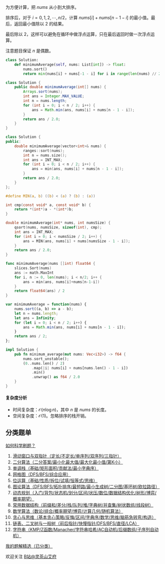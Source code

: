 为方便计算，把 $\textit{nums}$ 从小到大排序。

排序后，对于 $i=0,1,2,\cdots,n/2$，计算 $\textit{nums}[i]+\textit{nums}[n-1-i]$ 的最小值。最后，返回最小值除以 $2$ 的结果。

最后除以 $2$，这样可以避免在循环中做浮点运算，只在最后返回时做一次浮点运算。

注意题目保证 $n$ 是偶数。

```py [sol-Python3]
class Solution:
    def minimumAverage(self, nums: List[int]) -> float:
        nums.sort()
        return min(nums[i] + nums[-1 - i] for i in range(len(nums) // 2)) / 2
```

```java [sol-Java]
class Solution {
    public double minimumAverage(int[] nums) {
        Arrays.sort(nums);
        int ans = Integer.MAX_VALUE;
        int n = nums.length;
        for (int i = 0; i < n / 2; i++) {
            ans = Math.min(ans, nums[i] + nums[n - 1 - i]);
        }
        return ans / 2.0;
    }
}
```

```cpp [sol-C++]
class Solution {
public:
    double minimumAverage(vector<int>& nums) {
        ranges::sort(nums);
        int n = nums.size();
        int ans = INT_MAX;
        for (int i = 0; i < n / 2; i++) {
            ans = min(ans, nums[i] + nums[n - 1 - i]);
        }
        return ans / 2.0;
    }
};
```

```c [sol-C]
#define MIN(a, b) ((b) < (a) ? (b) : (a))

int cmp(const void* a, const void* b) {
    return *(int*)a - *(int*)b;
}

double minimumAverage(int* nums, int numsSize) {
    qsort(nums, numsSize, sizeof(int), cmp);
    int ans = INT_MAX;
    for (int i = 0; i < numsSize / 2; i++) {
        ans = MIN(ans, nums[i] + nums[numsSize - 1 - i]);
    }
    return ans / 2.0;
}
```

```go [sol-Go]
func minimumAverage(nums []int) float64 {
    slices.Sort(nums)
    ans := math.MaxInt
    for i, n := 0, len(nums); i < n/2; i++ {
        ans = min(ans, nums[i]+nums[n-1-i])
    }
    return float64(ans) / 2
}
```

```js [sol-JavaScript]
var minimumAverage = function(nums) {
    nums.sort((a, b) => a - b);
    let n = nums.length;
    let ans = Infinity;
    for (let i = 0; i < n / 2; i++) {
        ans = Math.min(ans, nums[i] + nums[n - 1 - i]);
    }
    return ans / 2;
};
```

```rust [sol-Rust]
impl Solution {
    pub fn minimum_average(mut nums: Vec<i32>) -> f64 {
        nums.sort_unstable();
        (0..nums.len() / 2)
            .map(|i| nums[i] + nums[nums.len() - 1 - i])
            .min()
            .unwrap() as f64 / 2.0
    }
}
```

#### 复杂度分析

- 时间复杂度：$\mathcal{O}(n\log n)$，其中 $n$ 是 $\textit{nums}$ 的长度。
- 空间复杂度：$\mathcal{O}(1)$。忽略排序的栈开销。

## 分类题单

[如何科学刷题？](https://leetcode.cn/circle/discuss/RvFUtj/)

1. [滑动窗口与双指针（定长/不定长/单序列/双序列/三指针）](https://leetcode.cn/circle/discuss/0viNMK/)
2. [二分算法（二分答案/最小化最大值/最大化最小值/第K小）](https://leetcode.cn/circle/discuss/SqopEo/)
3. [单调栈（基础/矩形面积/贡献法/最小字典序）](https://leetcode.cn/circle/discuss/9oZFK9/)
4. [网格图（DFS/BFS/综合应用）](https://leetcode.cn/circle/discuss/YiXPXW/)
5. [位运算（基础/性质/拆位/试填/恒等式/思维）](https://leetcode.cn/circle/discuss/dHn9Vk/)
6. [图论算法（DFS/BFS/拓扑排序/最短路/最小生成树/二分图/基环树/欧拉路径）](https://leetcode.cn/circle/discuss/01LUak/)
7. [动态规划（入门/背包/状态机/划分/区间/状压/数位/数据结构优化/树形/博弈/概率期望）](https://leetcode.cn/circle/discuss/tXLS3i/)
8. [常用数据结构（前缀和/差分/栈/队列/堆/字典树/并查集/树状数组/线段树）](https://leetcode.cn/circle/discuss/mOr1u6/)
9. [数学算法（数论/组合/概率期望/博弈/计算几何/随机算法）](https://leetcode.cn/circle/discuss/IYT3ss/)
10. [贪心与思维（基本贪心策略/反悔/区间/字典序/数学/思维/脑筋急转弯/构造）](https://leetcode.cn/circle/discuss/g6KTKL/)
11. [链表、二叉树与一般树（前后指针/快慢指针/DFS/BFS/直径/LCA）](https://leetcode.cn/circle/discuss/K0n2gO/)
12. [字符串（KMP/Z函数/Manacher/字符串哈希/AC自动机/后缀数组/子序列自动机）](https://leetcode.cn/circle/discuss/SJFwQI/)

[我的题解精选（已分类）](https://github.com/EndlessCheng/codeforces-go/blob/master/leetcode/SOLUTIONS.md)

欢迎关注 [B站@灵茶山艾府](https://space.bilibili.com/206214)

